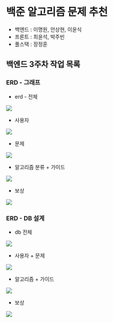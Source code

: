 # 백준 알고리즘 문제 추천

- 백엔드 : 이명원, 안상현, 이윤식
- 프론트 : 최윤석, 박주빈
- 풀스택 : 장정훈



## 백엔드 3주차 작업 목록

### ERD - 그래프

- erd - 전체

![](https://lab.ssafy.com/s06-bigdata-rec-sub2/S06P22C204/-/raw/master/image/erd.PNG)



- 사용자

![](https://lab.ssafy.com/s06-bigdata-rec-sub2/S06P22C204/-/raw/master/image/user.PNG)



- 문제

![](https://lab.ssafy.com/s06-bigdata-rec-sub2/S06P22C204/-/raw/master/image/problem.PNG)



- 알고리즘 분류 + 가이드

![](https://lab.ssafy.com/s06-bigdata-rec-sub2/S06P22C204/-/raw/master/image/algorithm-guide.PNG)



- 보상

![](https://lab.ssafy.com/s06-bigdata-rec-sub2/S06P22C204/-/raw/master/image/emblem.PNG)


### ERD - DB 설계

- db 전체

![](https://lab.ssafy.com/s06-bigdata-rec-sub2/S06P22C204/-/raw/master/image/db%20%EC%A0%84%EC%B2%B4.JPG)



- 사용자 + 문제

![](https://lab.ssafy.com/s06-bigdata-rec-sub2/S06P22C204/-/raw/master/image/db1.JPG)



- 알고리즘 + 가이드

![](https://lab.ssafy.com/s06-bigdata-rec-sub2/S06P22C204/-/raw/master/image/db2.JPG)



- 보상

![](https://lab.ssafy.com/s06-bigdata-rec-sub2/S06P22C204/-/raw/master/image/db3.JPG)



